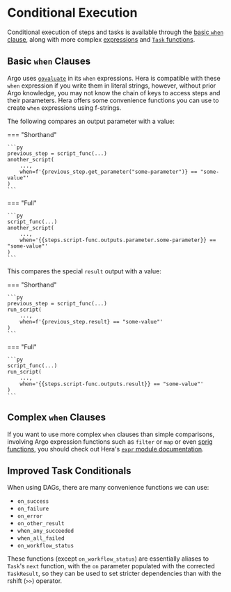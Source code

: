 # Conditional Execution

Conditional execution of steps and tasks is available through the [basic `when` clause](#basic-when-clauses), along with
more complex [expressions](#complex-when-clauses) and [`Task` functions](#improved-task-conditionals).

## Basic `when` Clauses

Argo uses [`govaluate`](https://github.com/Knetic/govaluate) in its `when` expressions. Hera is compatible with these
`when` expression if you write them in literal strings, however, without prior Argo knowledge, you may not know the
chain of keys to access steps and their parameters. Hera offers some convenience functions you can use to create `when`
expressions using f-strings.

The following compares an output parameter with a value:

=== "Shorthand"

    ```py
    previous_step = script_func(...)
    another_script(
        ...,
        when=f'{previous_step.get_parameter("some-parameter")} == "some-value"'
    )
    ```

=== "Full"

    ```py
    script_func(...)
    another_script(
        ...,
        when='{{steps.script-func.outputs.parameter.some-parameter}} == "some-value"'
    )
    ```

This compares the special `result` output with a value:

=== "Shorthand"

    ```py
    previous_step = script_func(...)
    run_script(
        ...,
        when=f'{previous_step.result} == "some-value"'
    )
    ```

=== "Full"

    ```py
    script_func(...)
    run_script(
        ...,
        when='{{steps.script-func.outputs.result}} == "some-value"'
    )
    ```

## Complex `when` Clauses

If you want to use more complex `when` clauses than simple comparisons, involving Argo expression functions such as
`filter` or `map` or even [sprig functions](http://masterminds.github.io/sprig/), you should check out Hera's
[`expr` module documentation](../user-guides/expr.md).

## Improved Task Conditionals

When using DAGs, there are many convenience functions we can use:

* `on_success`
* `on_failure`
* `on_error`
* `on_other_result`
* `when_any_succeeded`
* `when_all_failed`
* `on_workflow_status`

These functions (except `on_workflow_status`) are essentially aliases to `Task`'s `next` function, with the `on`
parameter populated with the corrected `TaskResult`, so they can be used to set stricter dependencies than with the
rshift (`>>`) operator.
